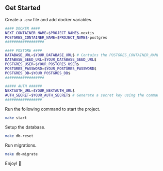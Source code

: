 ## Get Started

Create a `.env` file and add docker variables.

```bash
#### DOCKER ####
NEXT_CONTAINER_NAME=$PROJECT_NAME$-nextjs
POSTGRES_CONTAINER_NAME=$PROJECT_NAME$-postgres
##################

#### POSTGRE ####
DATABASE_URL=$YOUR_DATABASE_URL$ # Contains the POSTGRES_CONTAINER_NAME
DATABASE_SEED_URL=$YOUR_DATABASE_SEED_URL$
POSTGRES_USER=$YOUR_POSTGRES_USER$
POSTGRES_PASSWORD=$YOUR_POSTGRES_PASSWORD$
POSTGRES_DB=$YOUR_POSTGRES_DB$
##################

##### AUTH ######
NEXTAUTH_URL=$YOUR_NEXTAUTH_URL$
AUTH_SECRET=$YOUR_AUTH_SECRET$ # Generate a secret key using the command: openssl rand -base64 64
#################
```

Run the following command to start the project.

```bash
make start
```

Setup the database.

```bash
make db-reset
```

Run migrations.

```bash
make db-migrate
```

Enjoy! 🚀
